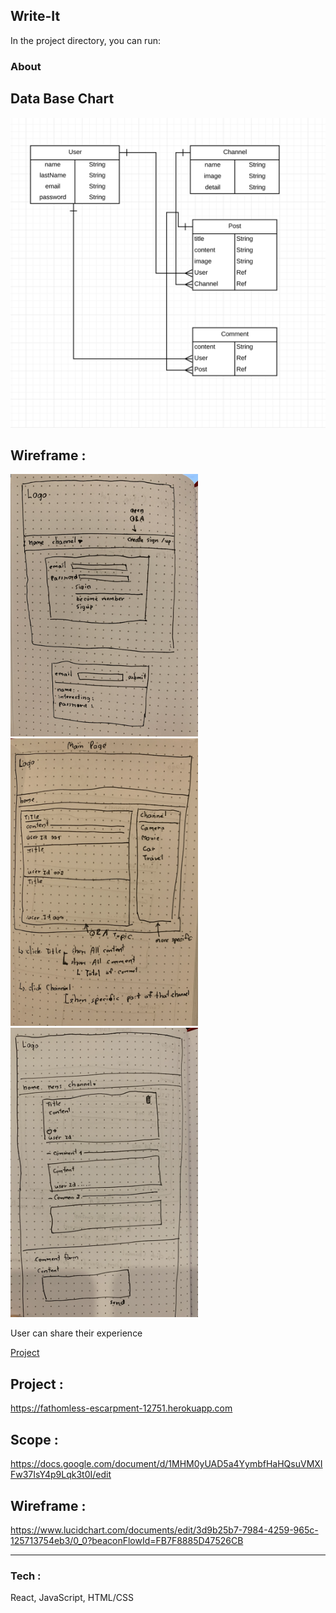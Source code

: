 ## Write-It

In the project directory, you can run:

### About 

## Data Base Chart
<img src="public/image/erd.png" width=600 height=auto>

## Wireframe :
<img src="public/image/auth.png" width=300 height=auto>
<img src="public/image/landing.png" width=300 height=auto>
<img src="public/image/post.png" width=300 height=auto>




User can share their experience

[Project](https://fathomless-escarpment-12751.herokuapp.com)

## Project :
https://fathomless-escarpment-12751.herokuapp.com
## Scope : 
https://docs.google.com/document/d/1MHM0yUAD5a4YymbfHaHQsuVMXIFw37IsY4p9Lqk3t0I/edit
## Wireframe : 
https://www.lucidchart.com/documents/edit/3d9b25b7-7984-4259-965c-125713754eb3/0_0?beaconFlowId=FB7F8885D47526CB

---

### Tech :
React, JavaScript, HTML/CSS
